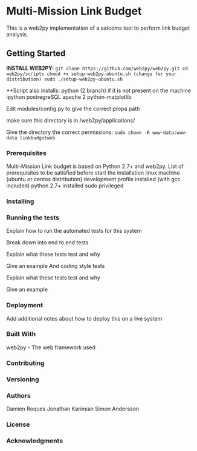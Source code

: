 # Multi-Mission Link Budget


This is a web2py implementation of a satcoms tool to perform link budget analysis.

## Getting Started

**INSTALL WEB2PY:**
`git clone https://github.com/web2py/web2py.git
cd web2py/scripts
chmod +x setup-web2py-ubuntu.sh (change for your distribution)
sudo ./setup-web2py-ubuntu.sh`

**Script also installs:
python (2 branch) if it is not present on the machine
ipython
postregreSQL 
apache 2
python-matplotlib

Edit modules/config.py to give the correct propa path

make sure this directory is in /web2py/applications/

Give the directory the correct permissions:
`sudo chown -R www-data:www-data linkbudgetweb
`
### Prerequisites

Multi-Mission Link budget is based on Python 2.7+ and web2py. 
List of prerequisites to be satisfied before start the installation
linux machine (ubuntu or centos distribution)
development profile installed (with gcc included)
python 2.7+ installed
sudo privileged 



### Installing



### Running the tests

Explain how to run the automated tests for this system

Break down into end to end tests

Explain what these tests test and why

Give an example
And coding style tests

Explain what these tests test and why

Give an example

### Deployment

Add additional notes about how to deploy this on a live system

### Built With

web2py - The web framework used

### Contributing



### Versioning



### Authors

Damien Roques
Jonathan Karimian
Simon Andersson

### License



### Acknowledgments


